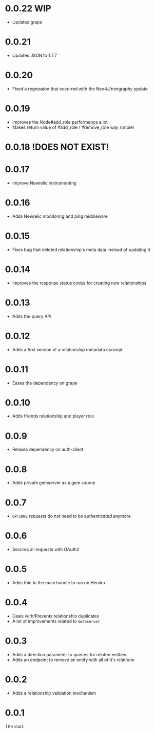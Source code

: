 # 0.0.22 WIP

* Updates grape

# 0.0.21

* Updates JSON to 1.7.7

# 0.0.20

* Fixed a regression that occurred with the Neo4J/neography update

# 0.0.19

* Improves the Node#add_role performance a lot
* Makes return value of #add_role / #remove_role way simpler

# 0.0.18 !DOES NOT EXIST!

# 0.0.17

* Improve Newrelic instrumenting

# 0.0.16

* Adds Newrelic monitoring and ping middleware

# 0.0.15

* Fixes bug that deleted relationship's meta data instead of updating it

# 0.0.14

* Improves the response status codes for creating new relationships

# 0.0.13

* Adds the query API

# 0.0.12

* Adds a first version of a relationship metadata concept

# 0.0.11

* Eases the dependency on grape

# 0.0.10

* Adds friends relationship and player role

# 0.0.9

* Relaxes dependency on auth-client

# 0.0.8

* Adds private gemserver as a gem source

# 0.0.7

* ``OPTIONS`` requests do not need to be authenticated anymore

# 0.0.6

* Secures all requests with OAuth2

# 0.0.5

* Adds thin to the main bundle to run on Heroku

# 0.0.4

  * Deals with/Prevents relationship duplicates
  * A lot of improvements related to ``metaserver``

# 0.0.3

* Adds a direction parameter to queries for related entities
* Adds an endpoint to remove an entity with all of it's relations

# 0.0.2

* Adds a relationship validation mechanism

# 0.0.1

The start.
